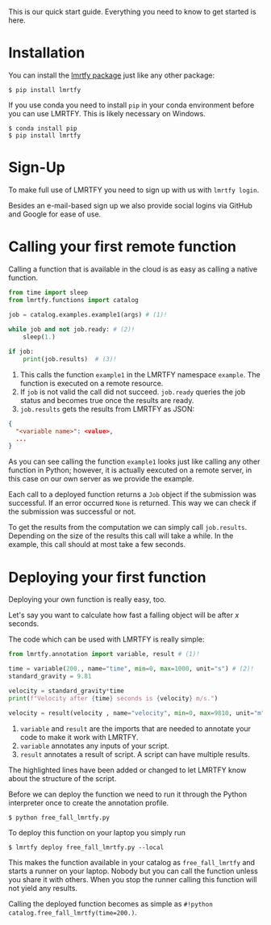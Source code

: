 This is our quick start guide. Everything you need to know to get started is here.

# Installation
You can install the [lmrtfy package](https://pypi.org/project/lmrtfy/) just like any other package:

```shell
$ pip install lmrtfy
```

If you use conda you need to install `pip` in your conda environment before you can use LMRTFY. This
is likely necessary on Windows.

```shell
$ conda install pip
$ pip install lmrtfy
```

# Sign-Up
To make full use of LMRTFY you need to sign up with us with `lmrtfy login`.

Besides an e-mail-based sign up we also provide social logins via GitHub and Google for ease of use.

# Calling your first remote function
Calling a function that is available in the cloud is as easy as calling a native function.

```py title="call_example1.py" linenums="1" 
from time import sleep
from lmrtfy.functions import catalog 

job = catalog.examples.example1(args) # (1)!
 
while job and not job.ready: # (2)!
    sleep(1.)

if job:    
    print(job.results)  # (3)!


```

1. This calls the function `example1` in the LMRTFY namespace `example`. The function is executed
   on a remote resource.
2. If `job` is not valid the call did not succeed. `job.ready` queries the job status and becomes
   true once the results are ready.
3. `job.results` gets the results from LMRTFY as JSON:
```json
{
  "<variable name>": <value>,
  ...
}    
```

As you can see calling the function `example1` looks just like calling any other function in Python;
however, it is actually eexcuted on a remote server, in this case on our own server as we provide the
example.

Each call to a deployed function returns a `Job` object if the submission was successful. If an error
occurred `None` is returned. This way we can check if the submission was successful or not.

To get the results from the computation we can simply call `job.results`. Depending on the size of the
results this call will take a while. In the example, this call should at most take a few seconds.

# Deploying your first function
Deploying your own function is really easy, too.

Let's say you want to calculate how fast a falling object will be after $x$ seconds.

The code which can be used with LMRTFY is really simple:

```py title="free_fall_lmrtfy.py" linenums="1" hl_lines="1 3 9"
from lmrtfy.annotation import variable, result # (1)!

time = variable(200., name="time", min=0, max=1000, unit="s") # (2)!
standard_gravity = 9.81

velocity = standard_gravity*time
print(f"Velocity after {time} seconds is {velocity} m/s.") 

velocity = result(velocity , name="velocity", min=0, max=9810, unit="m") # (3)!
```

1. `variable` and `result` are the imports that are needed to annotate your code to make it work 
with LMRTFY.
2. `variable` annotates any inputs of your script.
3. `result` annotates a result of script. A script can have multiple results.

The highlighted lines have been added or changed to let LMRTFY know about the structure of the script.

Before we can deploy the function we need to run it through the Python interpreter once to create
the annotation profile.

```shell
$ python free_fall_lmrtfy.py 
```

To deploy this function on your laptop you simply run
```shell
$ lmrtfy deploy free_fall_lmrtfy.py --local
```
This makes the function available in your catalog as `free_fall_lmrtfy` and starts a runner on your
laptop. Nobody but you can call the function unless you share it with others. When you stop the
runner calling this function will not yield any results.

Calling the deployed function becomes as simple as `#!python catalog.free_fall_lmrtfy(time=200.)`.
